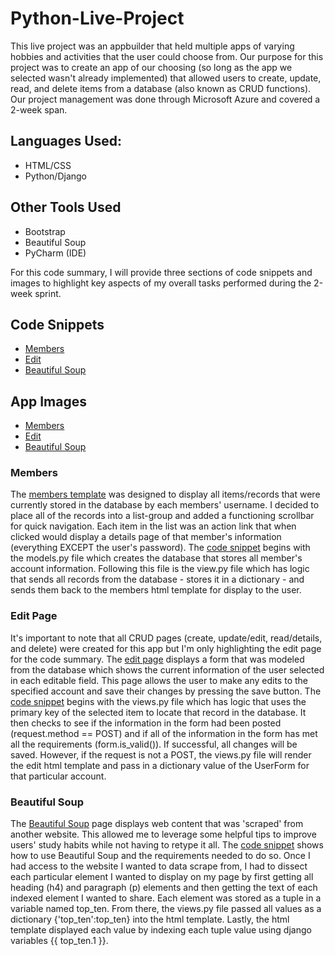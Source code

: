# Python-Live-Project
This live project was an appbuilder that held multiple apps of varying hobbies and activities that the user could choose from. Our purpose for this project was to create an app of our choosing (so long as the app we selected wasn't already implemented) that allowed users to create, update, read, and delete items from a database (also known as CRUD functions). Our project management was done through Microsoft Azure and covered a 2-week span. 

## Languages Used:
* HTML/CSS
* Python/Django

## Other Tools Used
* Bootstrap
* Beautiful Soup
* PyCharm (IDE)

For this code summary, I will provide three sections of code snippets and images to highlight key aspects of my overall tasks performed during the 2-week sprint.

## Code Snippets
* [Members](./Code-Snippets/MembersCodeSnippet.txt)
* [Edit](./Code-Snippet/EditCodeSnippet.txt)
* [Beautiful Soup](./Code-Snippet/BeautifulSoupCodeSnippet.txt)

## App Images
* [Members](./App-Images/python-members.png)
* [Edit](./App-Images/python-edit.png)
* [Beautiful Soup](./App-Images/python-beautiful-soup.png)

### Members
The [members template](./App-Images/python-member.png) was designed to display all items/records that were currently stored in the database by each members' username. I decided to place all of the records into a list-group and added a functioning scrollbar for quick navigation. Each item in the list was an action link that when clicked would display a details page of that member's information (everything EXCEPT the user's password). The [code snippet](./Code-Snippets/MembersCodeSnippet.txt) begins with the models.py file which creates the database that stores all member's account information. Following this file is the view.py file which has logic that sends all records from the database - stores it in a dictionary - and sends them back to the members html template for display to the user.

### Edit Page
It's important to note that all CRUD pages (create, update/edit, read/details, and delete) were created for this app but I'm only highlighting the edit page for the code summary. The [edit page](./App-Images/python-edit.png) displays a form that was modeled from the database which shows the current information of the user selected in each editable field. This page allows the user to make any edits to the specified account and save their changes by pressing the save button. The [code snippet](./Code-Snippets/EditCodeSnippet.txt) begins with the views.py file which has logic that uses the primary key of the selected item to locate that record in the database. It then checks to see if the information in the form had been posted (request.method == POST) and if all of the information in the form has met all the requirements (form.is_valid()). If successful, all changes will be saved. However, if the request is not a POST, the views.py file will render the edit html template and pass in a dictionary value of the UserForm for that particular account.

### Beautiful Soup
The [Beautiful Soup](./App-Images/python-beautiful-soup.png) page displays web content that was 'scraped' from another website. This allowed me to leverage some helpful tips to improve users' study habits while not having to retype it all. The [code snippet](./Code-Snippets/BeautifulSoupCodeSnippet.txt) shows how to use Beautiful Soup and the requirements needed to do so. Once I had access to the website I wanted to data scrape from, I had to dissect each particular element I wanted to display on my page by first getting all heading (h4) and paragraph (p) elements and then getting the text of each indexed element I wanted to share. Each element was stored as a tuple in a variable named top_ten. From there, the views.py file passed all values as a dictionary {'top_ten':top_ten} into the html template. Lastly, the html template displayed each value by indexing each tuple value using django variables {{ top_ten.1 }}.


